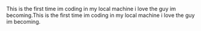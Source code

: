 This is the first time im coding in my local machine
i love the guy im becoming.This is the first time im coding in my local machine
i love the guy im becoming.
